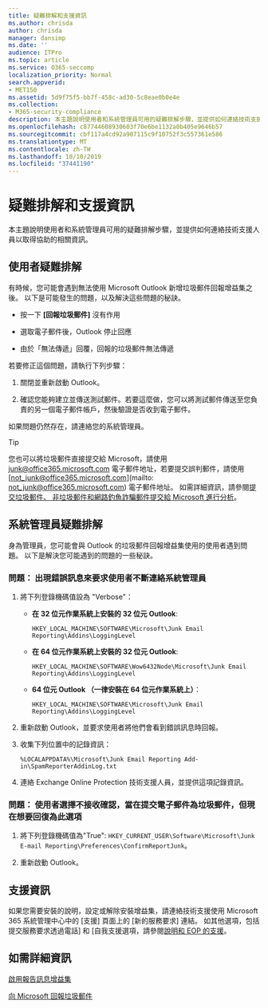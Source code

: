 ```yaml
---
title: 疑難排解和支援資訊
ms.author: chrisda
author: chrisda
manager: dansimp
ms.date: ''
audience: ITPro
ms.topic: article
ms.service: O365-seccomp
localization_priority: Normal
search.appverid:
- MET150
ms.assetid: 5d9f75f5-bb7f-458c-ad30-5c8eae0b0e4e
ms.collection:
- M365-security-compliance
description: 本主題說明使用者和系統管理員可用的疑難排解步驟，並提供如何連絡技術支援人員以取得協助的相關資訊。
ms.openlocfilehash: c87744608930603f70e6be1132a0b405e9646b57
ms.sourcegitcommit: cbf117a4cd92a907115c9f10752f3c557361e586
ms.translationtype: MT
ms.contentlocale: zh-TW
ms.lasthandoff: 10/10/2019
ms.locfileid: "37441190"
---
```

# <a name="troubleshooting-and-support-information"></a>疑難排解和支援資訊

本主題說明使用者和系統管理員可用的疑難排解步驟，並提供如何連絡技術支援人員以取得協助的相關資訊。

## <a name="troubleshooting-for-users"></a>使用者疑難排解

有時候，您可能會遇到無法使用 Microsoft Outlook 新增垃圾郵件回報增益集之後。 以下是可能發生的問題，以及解決這些問題的秘訣。

- 按一下 **[回報垃圾郵件]** 沒有作用

- 選取電子郵件後，Outlook 停止回應

- 由於「無法傳遞」回覆，回報的垃圾郵件無法傳遞

若要修正這個問題，請執行下列步驟：

1. 關閉並重新啟動 Outlook。

2. 確認您能夠建立並傳送測試郵件。若要這麼做，您可以將測試郵件傳送至您負責的另一個電子郵件帳戶，然後驗證是否收到電子郵件。

如果問題仍然存在，請連絡您的系統管理員。

> [!TIP]
> 您也可以將垃圾郵件直接提交給 Microsoft，請使用 [junk@office365.microsoft.com](mailto:junk@office365.microsoft.com) 電子郵件地址，若要提交誤判郵件，請使用 [not_junk@office365.microsoft.com](mailto: not_junk@office365.microsoft.com) 電子郵件地址。 如需詳細資訊，請參閱[提交垃圾郵件、 非垃圾郵件和網路釣魚詐騙郵件提交給 Microsoft 進行分析](submit-spam-non-spam-and-phishing-scam-messages-to-microsoft-for-analysis.md)。

## <a name="troubleshooting-for-administrators"></a>系統管理員疑難排解

身為管理員，您可能會與 Outlook 的垃圾郵件回報增益集使用的使用者遇到問題。 以下是解決您可能遇到的問題的一些秘訣。

### <a name="problem-an-error-message-asking-users-to-contact-their-system-administrator-continually-appears"></a>問題： 出現錯誤訊息來要求使用者不斷連絡系統管理員

1. 將下列登錄機碼值設為 "Verbose"：

   - **在 32 位元作業系統上安裝的 32 位元 Outlook**:

     `HKEY_LOCAL_MACHINE\SOFTWARE\Microsoft\Junk Email Reporting\Addins\LoggingLevel`

   - **在 64 位元作業系統上安裝的 32 位元 Outlook**:

     `HKEY_LOCAL_MACHINE\SOFTWARE\Wow6432Node\Microsoft\Junk Email Reporting\Addins\LoggingLevel`

   - **64 位元 Outlook （一律安裝在 64 位元作業系統上）**：

     `HKEY_LOCAL_MACHINE\SOFTWARE\Microsoft\Junk Email Reporting\Addins\LoggingLevel`

2. 重新啟動 Outlook，並要求使用者將他們會看到錯誤訊息時回報。

3. 收集下列位置中的記錄資訊：

   `%LOCALAPPDATA%\Microsoft\Junk Email Reporting Add-in\SpamReporterAddinLog.txt`

4. 連絡 Exchange Online Protection 技術支援人員，並提供這項記錄資訊。

### <a name="problem-users-choose-not-to-receive-a-confirmation-when-they-submit-an-email-as-junk-and-now-they-want-the-option-back"></a>問題： 使用者選擇不接收確認，當在提交電子郵件為垃圾郵件，但現在想要回復為此選項

1. 將下列登錄機碼值為"True": `HKEY_CURRENT_USER\Software\Microsoft\Junk E-mail Reporting\Preferences\ConfirmReportJunk`。

2. 重新啟動 Outlook。

## <a name="support-information"></a>支援資訊

如果您需要安裝的說明，設定或解除安裝增益集，請連絡技術支援使用 Microsoft 365 系統管理中心中的 [支援] 頁面上的 [新的服務要求] 連結。 如其他選項，包括提交服務要求透過電話] 和 [自我支援選項，請參閱[說明和 EOP 的支援](help-and-support-for-eop.md)。

## <a name="for-more-information"></a>如需詳細資訊

[啟用報告訊息增益集](https://support.office.com/article/4250c4bc-6102-420b-9e0a-a95064837676)

[向 Microsoft 回報垃圾郵件](report-junk-email-messages-to-microsoft.md)
